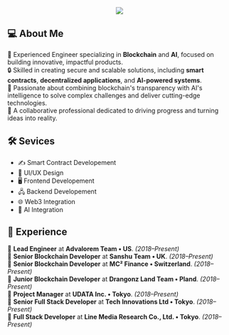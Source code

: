 <p align="center">
  <img src="https://readme-typing-svg.herokuapp.com?font=Fira+Code&weight=700&size=45&duration=2000&pause=1000&color=0C6CF7&center=true&vCenter=true&random=false&width=1200&height=100&lines=Full+Stack+Developer;Blockchain+AI+Engineer;7+years+of+experience;High+productivity+%26+Best+communication">
</p>

## 💻 About Me

🌟 Experienced Engineer specializing in **Blockchain** and **AI**, focused on building innovative, impactful products.  
🔒 Skilled in creating secure and scalable solutions, including **smart contracts**, **decentralized applications**, and **AI-powered systems**.  
🚀 Passionate about combining blockchain's transparency with AI's intelligence to solve complex challenges and deliver cutting-edge technologies.  
🤝 A collaborative professional dedicated to driving progress and turning ideas into reality.  

## 🛠️ Sevices

* ✍️ Smart Contract Developement
* 🎨 UI/UX Design
* 🖥️ Frontend Developement
* 🖧 Backend Developement
* 🌐 Web3 Integration
* 🤖 AI Integration

## 💼 Experience

🔹 **Lead Engineer** at **Advalorem Team • US**. *(2018–Present)*  
🔹 **Senior Blockchain Developer** at **Sanshu Team • UK**. *(2018–Present)*  
🔹 **Senior Blockchain Developer** at **MC² Finance • Switzerland**. *(2018–Present)*  
🔹 **Junior Blockchain Developer** at **Drangonz Land Team • Pland**. *(2018–Present)*  
🔹 **Project Manager** at **UDATA Inc. • Tokyo**. *(2018–Present)*  
🔹 **Senior Full Stack Developer** at **Tech Innovations Ltd • Tokyo**. *(2018–Present)*  
🔹 **Full Stack Developer** at **Line Media Research Co., Ltd. • Tokyo**. *(2018–Present)*  

